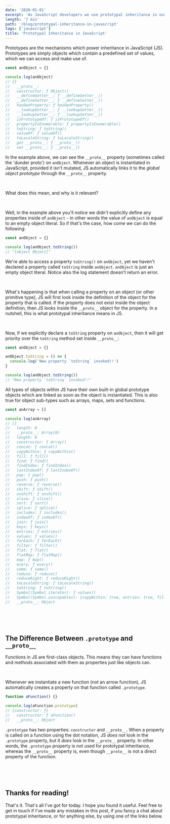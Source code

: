 ```yaml
---
date: '2020-01-01'
excerpt: 'As JavaScript developers we use prototypal inheritance in our code every day. I decided I needed to understand this key feaure of JavaScript better. This is what I learned.'
length: '7 min'
path: '/blog/prototypal-inheritance-in-javascript'
tags: ['javascript']
title: 'Prototypal Inheritance in JavaScript'
---
```


Prototypes are the mechanisms which power inheritance in JavaScript (JS). Prototypes are simply objects which contain a predefined set of values, which we can access and make use of.

```javascript
const anObject = {}

console.log(anObject)
// {}
//   __proto__:
//   constructor: ƒ Object()
//   __defineGetter__: ƒ __defineGetter__()
//   __defineSetter__: ƒ __defineSetter__()
//   hasOwnProperty: ƒ hasOwnProperty()
//   __lookupGetter__: ƒ __lookupGetter__()
//   __lookupSetter__: ƒ __lookupSetter__()
//   isPrototypeOf: ƒ isPrototypeOf()
//   propertyIsEnumerable: ƒ propertyIsEnumerable()
//   toString: ƒ toString()
//   valueOf: ƒ valueOf()
//   toLocaleString: ƒ toLocaleString()
//   get __proto__: ƒ __proto__()
//   set __proto__: ƒ __proto__()
```

In the example above, we can see the `__proto__` property (sometimes called the 'dunder proto') on `anObject`. Whenever an object is instantiated in JavaScript, provided it isn't mutated, JS automatically links it to the _global object prototype_ through the `__proto__` property.

<br/>

What does this mean, and why is it relevant?

<br/>

Well, in the example above you'll notice we didn't explicitly define any properties inside of `anObject` - in other words the value of `anObject` is equal to an empty object literal. So if that's the case, how come we can do the following:

```javascript
const anObject = {}

console.log(anObject.toString())
// "[object Object]"
```

We're able to access a property `toString()` on `anObject`, yet we haven't declared a property called `toString` inside `anObject`. `anObject` is just an empty object literal. Notice also the log statement doesn't return an error.

<br/>

What's happening is that when calling a property on an object (or other primitive type), JS will first look inside the definition of the object for the property that is called. If the property does not exist inside the object definition, then JS looks inside the `__proto__` object for the property. In a nutshell, this is what prototypal inheritance means in JS.

<br/>

Now, if we explicitly declare a `toString` property on `anObject`, then it will get priority over the `toString` method set inside `__proto__`:

```javascript
const anObject = {}

anObject.toString = () => {
  console.log('New property `toString` invoked!!')
}

console.log(anObject.toString())
// "New property `toString` invoked!!"
```

All types of objects within JS have their own built-in global prototype objects which are linked as soon as the object is instantiated. This is also true for object sub-types such as arrays, maps, sets and functions.

```javascript
const anArray = []

console.log(anArray)
// []
//   length: 0
//   __proto__: Array(0)
//   length: 0
//   constructor: ƒ Array()
//   concat: ƒ concat()
//   copyWithin: ƒ copyWithin()
//   fill: ƒ fill()
//   find: ƒ find()
//   findIndex: ƒ findIndex()
//   lastIndexOf: ƒ lastIndexOf()
//   pop: ƒ pop()
//   push: ƒ push()
//   reverse: ƒ reverse()
//   shift: ƒ shift()
//   unshift: ƒ unshift()
//   slice: ƒ slice()
//   sort: ƒ sort()
//   splice: ƒ splice()
//   includes: ƒ includes()
//   indexOf: ƒ indexOf()
//   join: ƒ join()
//   keys: ƒ keys()
//   entries: ƒ entries()
//   values: ƒ values()
//   forEach: ƒ forEach()
//   filter: ƒ filter()
//   flat: ƒ flat()
//   flatMap: ƒ flatMap()
//   map: ƒ map()
//   every: ƒ every()
//   some: ƒ some()
//   reduce: ƒ reduce()
//   reduceRight: ƒ reduceRight()
//   toLocaleString: ƒ toLocaleString()
//   toString: ƒ toString()
//   Symbol(Symbol.iterator): ƒ values()
//   Symbol(Symbol.unscopables): {copyWithin: true, entries: true, fill: true, find: true, findIndex: true, …}
//   __proto__: Object
```

<br/><br/><br/>

<h2 class="c-heading c-heading--md css-40h810-styles">The Difference Between <code class="language-text">.prototype</code> and <code class="language-text">__proto__</code></h2>

Functions in JS are first-class objects. This means they can have functions and methods associated with them as properties just like objects can.

<br/>

Whenever we instantiate a new function (not an arrow function), JS automatically creates a property on that function called `.prototype`.

```javascript
function aFunction() {}

console.log(aFunction.prototype)
// {constructor: ƒ}
//   constructor: ƒ aFunction()
//   __proto__: Object
```

`.prototype` has two properties: `constructor` and `__proto__`. When a property is called on a function using the dot notation, JS _does not_ look in the `.prototype` property, but it _does_ look in the `__proto__` property. In other words, the `.prototype` property is not used for prototypal inheritance, whereas the `__proto__` property is, even though `__proto__` is not a direct property of the function.

<br/><br/><br/>

<h2 class="c-heading c-heading--md css-40h810-styles">Thanks for reading!</h2>

That's it. That's all I've got for today. I hope you found it useful. Feel free to get in touch if I've made any mistakes in this post, if you fancy a chat about prototypal inheritance, or for anything else, by using one of the links below.
